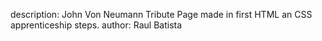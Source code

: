 description: John Von Neumann Tribute Page made in first HTML an CSS apprenticeship steps.
author: Raul Batista